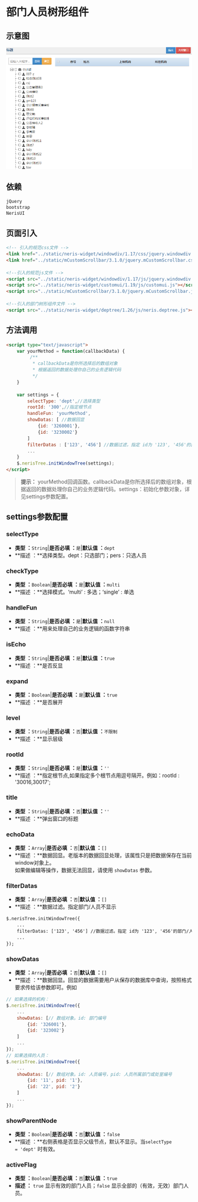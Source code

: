 # 部门人员树形组件

## 示意图
![部门人员树形组件](../../assets/imgs/tree/dept-tree.png)

## 依赖
```
jQuery
bootstrap
NerisUI
```

## 页面引入
```html
<!-- 引入的规范css文件 -->
<link href="../static/neris-widget/windowdiv/1.17/css/jquery.windowdiv.css" rel="stylesheet">
<link href="../static/mCustomScrollbar/3.1.0/jquery.mCustomScrollbar.css" rel="stylesheet"/>
 
<!--引入的规范js文件 -->
<script src="../static/neris-widget/windowdiv/1.17/js/jquery.windowdiv.js"></script>
<script src="../static/neris-widget/customui/1.19/js/customui.js"></script>
<script src="../static/mCustomScrollbar/3.1.0/jquery.mCustomScrollbar.js"></script>
 
<!--引入的部门树形组件文件 -->
<script src="../static/neris-widget/deptree/1.26/js/neris.deptree.js"></script>
```

## 方法调用
```html
<script type="text/javascript">
	var yourMethod = function(callbackData) {
	     /**
	      * callbackData是你所选择后的数组对象
	      * 根据返回的数据处理你自己的业务逻辑代码
	      */
	}
	
	var settings = {
		selectType: 'dept',//选择类型
		rootId: '300',//指定根节点
		handleFun: 'yourMethod',
		showDatas: [ //数据回显
			{id: '3260001'}, 
			{id: '3230002'}
		]
		filterDatas : ['123', '456'] //数据过滤，指定 id为 '123', '456'的部门/人员不显示
		...
	}
	$.nerisTree.initWindowTree(settings);
</script>
```

> **提示：** yourMethod回调函数。callbackData是你所选择后的数组对象，根据返回的数据处理你自己的业务逻辑代码。settings：初始化参数对象，详见settings参数配置。


## settings参数配置

### selectType
- **类型 ：**```String```|**是否必填 ：**```是```|**默认值 ：**```dept```
- **描述 ：**选择类型。dept：只选部门；pers：只选人员

### checkType
- **类型 ：**```Boolean```|**是否必填 ：**```是```|**默认值 ：**```multi```
- **描述 ：**选择模式。‘multi’ : 多选；‘single’ : 单选

### handleFun
- **类型 ：**```String```|**是否必填 ：**```是```|**默认值 ：**```null```
- **描述 ：**用来处理自己的业务逻辑的函数字符串

### isEcho
- **类型 ：**```String```|**是否必填 ：**```是```|**默认值 ：**```true```
- **描述 ：**是否反显

### expand
- **类型 ：**```Boolean```|**是否必填 ：**```是```|**默认值 ：**```true```
- **描述 ：**是否展开

### level
- **类型 ：**```String```|**是否必填 ：**```否```|**默认值 ：**```不限制```
- **描述 ：**显示层级

### rootId
- **类型 ：**```String```|**是否必填 ：**```是```|**默认值 ：**```''```
- **描述 ：**指定根节点,如果指定多个根节点用逗号隔开。例如：rootId : '30016,30017';

### title
- **类型 ：**```String```|**是否必填 ：**```否```|**默认值 ：**```''```
- **描述 ：**弹出窗口的标题

### echoData
- **类型 ：**```Array```|**是否必填 ：**```否```|**默认值 ：**```[]```
- **描述 ：**数据回显。老版本的数据回显处理，该属性只是把数据保存在当前window对象上。<br>如果做编辑等操作，数据无法回显，请使用 <code>showDatas</code> 参数。

### filterDatas
- **类型 ：**```Array```|**是否必填 ：**```否```|**默认值 ：**```[]```
- **描述 ：**数据过滤。指定部门/人员不显示
```html
$.nerisTree.initWindowTree({
	...
	filterDatas: ['123', '456'] //数据过滤。指定 id为 '123', '456'的部门/人员不显示
	...
});
```

### showDatas
- **类型 ：**```Array```|**是否必填 ：**```否```|**默认值 ：**```[]```
- **描述 ：**数据回显。回显的数据需要用户从保存的数据库中查询，按照格式要求传给该参数即可。例如
```js
// 如果选择的机构：
$.nerisTree.initWindowTree({
	...
	showDatas: [// 数组对象。id: 部门编号
		{id: '326001'},
		{id: '323002'}
	] 
	...
});
// 如果选择的人员：
$.nerisTree.initWindowTree({
	...
	showDatas: [// 数组对象。id: 人员编号，pid: 人员所属部门或处室编号
		{id: '11', pid: '1'},
		{id: '22', pid: '2'}
	] 
	...
});
```

### showParentNode
- **类型 ：**```Boolean```|**是否必填 ：**```否```|**默认值 ：**```false```
- **描述 ：**右侧表格是否显示父级节点，默认不显示。当<code>selectType = 'dept'</code> 时有效。

### activeFlag
- **类型 ：**```Boolean```|**是否必填 ：**```否```|**默认值 ：**```true```
- **描述 ：** `true` 显示有效的部门人员；`false` 显示全部的（有效，无效）部门人员。
